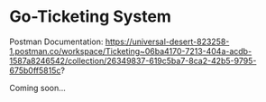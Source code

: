 # Go-Ticketing System
Postman Documentation: https://universal-desert-823258-1.postman.co/workspace/Ticketing~06ba4170-7213-404a-acdb-1587a8246542/collection/26349837-619c5ba7-8ca2-42b5-9795-675b0ff5815c?

Coming soon...
